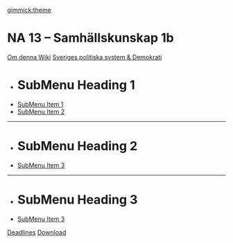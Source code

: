 [gimmick:theme](readable)

# NA 13 – Samhällskunskap 1b

[Om denna Wiki](../index.md)
[Sveriges politiska system & Demokrati]()

  * # SubMenu Heading 1
  * [SubMenu Item 1](subitem1.md)
  * [SubMenu Item 2](subitem2.md)
  - - - -
  * # SubMenu Heading 2
  * [SubMenu Item 3](subitem3.md)
  - - - -
  * # SubMenu Heading 3
  * [SubMenu Item 3](subitem3.md)
  
[Deadlines](na13/deadlines.md)
[Download](download.md)